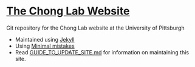 # [The Chong Lab Website](https://ltchong.github.io)

Git repository for the Chong Lab website at the University of Pittsburgh
- Maintained using [Jekyll](https://jekyllrb.com/)
- Using [Minimal mistakes](https://mmistakes.github.io/minimal-mistakes/)
- Read [GUIDE_TO_UPDATE_SITE.md](/GUIDE_TO_UPDATE_SITE.md) for information on maintaining this site.
